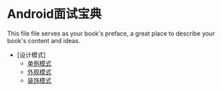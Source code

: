 # Android面试宝典

This file file serves as your book's preface, a great place to describe your book's content and ideas.

* \[设计模式\]
  * [单例模式](设计模式/SingletonPattern.md)
  * [外观模式](设计模式/FacadePattern.md)
  * [装饰模式](/设计模式/DecoratorPattern.md)




